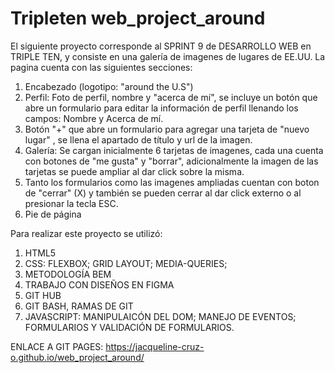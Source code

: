 # Tripleten web_project_around

El siguiente proyecto corresponde al SPRINT 9 de DESARROLLO WEB en TRIPLE TEN, y consiste en una galería de imagenes de lugares de EE.UU. La pagina cuenta con las siguientes secciones:
  1. Encabezado (logotipo: "around the U.S")
  2. Perfil: Foto de perfil, nombre y "acerca de mí", se incluye un botón que abre un formulario para editar la información de perfil llenando los campos: Nombre y Acerca de mí.
  3. Botón "+" que abre un formulario para agregar una tarjeta de "nuevo lugar" , se llena el apartado de título y url de la imagen.
  4. Galería: Se cargan inicialmente 6 tarjetas de imagenes, cada una cuenta con botones de "me gusta" y "borrar", adicionalmente la imagen de las tarjetas se puede ampliar al dar click sobre la misma. 
  5. Tanto los formularios como las imagenes ampliadas cuentan con boton de "cerrar" (X) y también se pueden cerrar al dar click externo o al presionar la tecla ESC. 
  6. Pie de página 
  
Para realizar este proyecto se utilizó:
  1. HTML5
  2. CSS: FLEXBOX; GRID LAYOUT; MEDIA-QUERIES;
  5. METODOLOGÍA BEM
  6. TRABAJO CON DISEÑOS EN FIGMA 
  7. GIT HUB
  8. GIT BASH, RAMAS DE GIT 
  9. JAVASCRIPT: MANIPULAICÓN DEL DOM; MANEJO DE EVENTOS; FORMULARIOS Y VALIDACIÓN DE FORMULARIOS.

ENLACE A GIT PAGES:
https://jacqueline-cruz-o.github.io/web_project_around/
